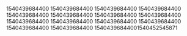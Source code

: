 1540439684400
1540439684400
1540439684400
1540439684400
1540439684400
1540439684400
1540439684400
1540439684400
1540439684400
1540439684400
1540439684400
1540439684400
1540439684400
1540439684400
15404396844001540452545871